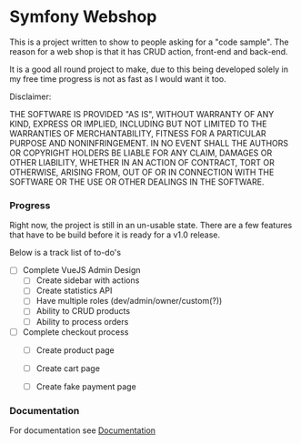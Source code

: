 # Symfony Webshop

This is a project written to show to people asking for a "code sample".
The reason for a web shop is that it has CRUD action, front-end and back-end.

It is a good all round project to make, due to this being developed solely in my free time
progress is not as fast as I would want it too.

Disclaimer:

THE SOFTWARE IS PROVIDED "AS IS", WITHOUT WARRANTY OF ANY KIND, EXPRESS OR
IMPLIED, INCLUDING BUT NOT LIMITED TO THE WARRANTIES OF MERCHANTABILITY,
FITNESS FOR A PARTICULAR PURPOSE AND NONINFRINGEMENT. IN NO EVENT SHALL THE
AUTHORS OR COPYRIGHT HOLDERS BE LIABLE FOR ANY CLAIM, DAMAGES OR OTHER
LIABILITY, WHETHER IN AN ACTION OF CONTRACT, TORT OR OTHERWISE, ARISING FROM,
OUT OF OR IN CONNECTION WITH THE SOFTWARE OR THE USE OR OTHER DEALINGS IN
THE SOFTWARE.

### Progress

Right now, the project is still in an un-usable state. There are a few features
that have to be build before it is ready for a v1.0 release.

Below is a track list of to-do's

- [ ] Complete VueJS Admin Design
    - [ ] Create sidebar with actions
    - [ ] Create statistics API
    - [ ] Have multiple roles (dev/admin/owner/custom(?))
    - [ ] Ability to CRUD products
    - [ ] Ability to process orders
- [ ] Complete checkout process
    - [ ] Create product page
    - [ ] Create cart page
    - [ ] Create fake payment page


### Documentation

For documentation see [Documentation](docs/index.md)
